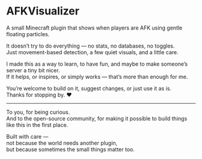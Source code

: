 # AFKVisualizer

A small Minecraft plugin that shows when players are AFK using gentle floating particles.

It doesn’t try to do everything — no stats, no databases, no toggles.  
Just movement-based detection, a few quiet visuals, and a little care.

I made this as a way to learn, to have fun, and maybe to make someone’s server a tiny bit nicer.  
If it helps, or inspires, or simply works — that’s more than enough for me.

You’re welcome to build on it, suggest changes, or just use it as is.  
Thanks for stopping by. ❤️

---

To you, for being curious.  
And to the open-source community, for making it possible to build things like this in the first place.

Built with care —  
not because the world needs another plugin,  
but because sometimes the small things matter too.
